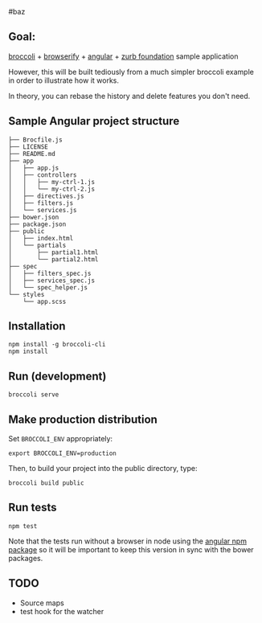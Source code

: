 #baz

## Goal:

[broccoli](https://github.com/broccolijs/broccoli) + [browserify](http://browserify.org/) + [angular](https://angularjs.org/) + [zurb foundation](http://foundation.zurb.com/) sample application

However, this will be built tediously from a much simpler broccoli example in order to illustrate how it works.

In theory, you can rebase the history and delete features you don't need.

## Sample Angular project structure

    ├── Brocfile.js
    ├── LICENSE
    ├── README.md
    ├── app
    │   ├── app.js
    │   ├── controllers
    │   │   ├── my-ctrl-1.js
    │   │   └── my-ctrl-2.js
    │   ├── directives.js
    │   ├── filters.js
    │   └── services.js
    ├── bower.json
    ├── package.json
    ├── public
    │   ├── index.html
    │   └── partials
    │       ├── partial1.html
    │       └── partial2.html
    ├── spec
    │   ├── filters_spec.js
    │   ├── services_spec.js
    │   └── spec_helper.js
    └── styles
        └── app.scss

## Installation

	npm install -g broccoli-cli
	npm install

## Run (development)

	broccoli serve
	
## Make production distribution

Set `BROCCOLI_ENV` appropriately:

	export BROCCOLI_ENV=production

Then, to build your project into the public directory, type:

	broccoli build public

## Run tests

	npm test

Note that the tests run without a browser in node using the [angular npm package](https://www.npmjs.org/package/angular) so it will be important to keep this version in sync with the bower packages.

## TODO

* Source maps
* test hook for the watcher
